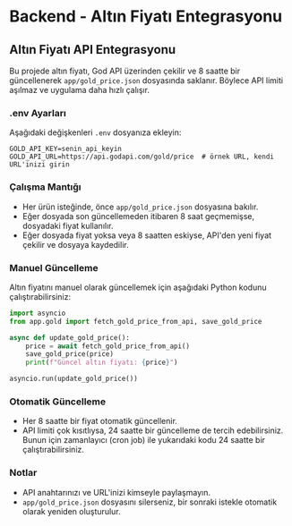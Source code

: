 # Backend - Altın Fiyatı Entegrasyonu

## Altın Fiyatı API Entegrasyonu

Bu projede altın fiyatı, God API üzerinden çekilir ve 8 saatte bir güncellenerek `app/gold_price.json` dosyasında saklanır. Böylece API limiti aşılmaz ve uygulama daha hızlı çalışır.

### .env Ayarları
Aşağıdaki değişkenleri `.env` dosyanıza ekleyin:

```
GOLD_API_KEY=senin_api_keyin
GOLD_API_URL=https://api.godapi.com/gold/price  # örnek URL, kendi URL'inizi girin
```

### Çalışma Mantığı
- Her ürün isteğinde, önce `app/gold_price.json` dosyasına bakılır.
- Eğer dosyada son güncellemeden itibaren 8 saat geçmemişse, dosyadaki fiyat kullanılır.
- Eğer dosyada fiyat yoksa veya 8 saatten eskiyse, API'den yeni fiyat çekilir ve dosyaya kaydedilir.

### Manuel Güncelleme
Altın fiyatını manuel olarak güncellemek için aşağıdaki Python kodunu çalıştırabilirsiniz:

```python
import asyncio
from app.gold import fetch_gold_price_from_api, save_gold_price

async def update_gold_price():
    price = await fetch_gold_price_from_api()
    save_gold_price(price)
    print(f"Güncel altın fiyatı: {price}")

asyncio.run(update_gold_price())
```

### Otomatik Güncelleme
- Her 8 saatte bir fiyat otomatik güncellenir.
- API limiti çok kısıtlıysa, 24 saatte bir güncelleme de tercih edebilirsiniz. Bunun için zamanlayıcı (cron job) ile yukarıdaki kodu 24 saatte bir çalıştırabilirsiniz.

### Notlar
- API anahtarınızı ve URL'inizi kimseyle paylaşmayın.
- `app/gold_price.json` dosyasını silerseniz, bir sonraki istekle otomatik olarak yeniden oluşturulur. 
